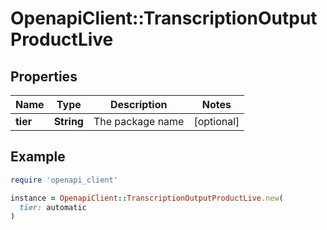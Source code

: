 # OpenapiClient::TranscriptionOutputProductLive

## Properties

| Name | Type | Description | Notes |
| ---- | ---- | ----------- | ----- |
| **tier** | **String** | The package name | [optional] |

## Example

```ruby
require 'openapi_client'

instance = OpenapiClient::TranscriptionOutputProductLive.new(
  tier: automatic
)
```

